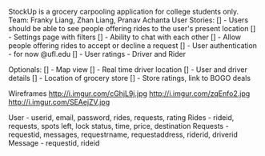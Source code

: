 StockUp is a grocery carpooling application for college students only. 
Team: Franky Liang, Zhan Liang, Pranav Achanta
User Stories:
[] - Users should be able to see people offering rides to the user's present location
[] - Settings page with filters
[] - Ability to chat with each other
[] - Allow people offering rides to accept or decline a request
[] - User authentication - for now @ufl.edu
[] - User ratings - Driver and Rider

Optionals:
[] - Map view
[] - Real time driver location
[] - User and driver details
[] - Location of grocery store
[] - Store ratings, link to BOGO deals

Wireframes
http://i.imgur.com/cGhjL9j.jpg
http://i.imgur.com/zqEnfo2.jpg
http://i.imgur.com/SEAejZV.jpg


User - userid, email, password, rides, requests, rating
Rides - rideid, requests, spots left, lock status, time, price, destination
Requests - requestid, messages, requestrname, requestaddress, riderid, driverid
Message - requestid, rideid
